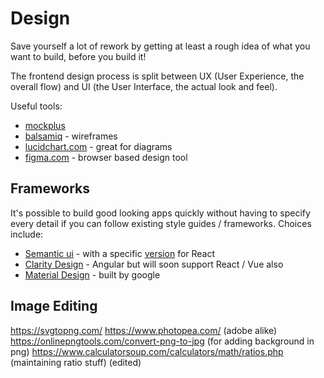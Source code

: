 # Design

Save yourself a lot of rework by getting at least a rough idea of what you want to build, before you build it!


The frontend design process is split between UX (User Experience, the overall flow) and UI (the User Interface, the actual look and feel).

Useful tools:

* [mockplus](https://www.mockplus.com/)
* [balsamiq](https://balsamiq.com/) - wireframes
* [lucidchart.com](lucidchart.com) - great for diagrams
* [figma.com](https://www.figma.com) - browser based design tool

## Frameworks
It's possible to build good looking apps quickly without having to specify every detail if you can follow existing style guides / frameworks.  Choices include:

* [Semantic ui](https://semantic-ui.com/) - with a specific [version](https://react.semantic-ui.com/) for React
* [Clarity Design](clarity.design) - Angular but will soon support React / Vue also
* [Material Design](https://material.io/design/) - built by google

## Image Editing
https://svgtopng.com/
https://www.photopea.com/    (adobe alike)
https://onlinepngtools.com/convert-png-to-jpg (for adding background in png)
https://www.calculatorsoup.com/calculators/math/ratios.php (maintaining ratio stuff) (edited) 

